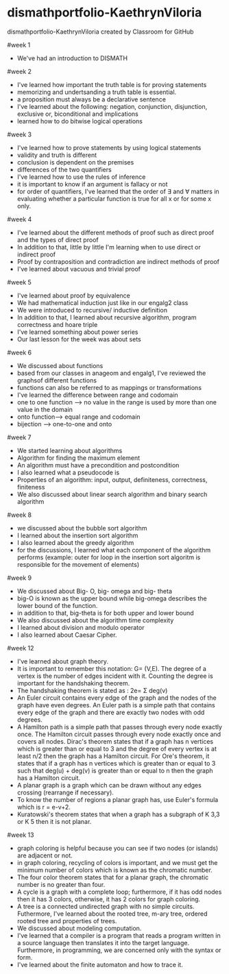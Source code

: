 # dismathportfolio-KaethrynViloria
dismathportfolio-KaethrynViloria created by Classroom for GitHub

#week 1
- We've had an introduction to DISMATH

#week 2 
- I've learned how important the truth table is for proving statements
- memorizing and undertsanding a truth table is essential. 
- a proposition must always be a declarative sentence 
- I've learned about the following: negation, conjunction, disjunction, exclusive or, biconditional and implications
- learned how to do bitwise logical operations

#week 3
- I've learned how to prove statements by using logical statements 
- validity and truth is different 
- conclusion is dependent on the premises
- differences of the two quantifiers 
- I've learned how to use the rules of inference
- it is important to know if an argument is fallacy or not
- for order of quantifiers, I've learned that the order of ∃ and ∀ matters in evaluating whether a particular function is true for all x or for some x only.

#week 4
- I've learned about the different methods of proof such as direct proof and the types of direct proof
- In addition to that, little by little I'm learning when to use direct or indirect proof
- Proof by contraposition and contradiction are indirect methods of proof
- I've learned about vacuous and trivial proof

#week 5
- I've learned about proof by equivalence
- We had mathematical induction just like in our engalg2 class
- We were introduced to recursive/ inductive definition
- In addition to that, I learned about recursive algorithm, program correctness and hoare triple
- I've learned something about power series 
- Our last lesson for the week was about sets 

#week 6
- We discussed about functions
- based from our classes in anageom and engalg1, I've reviewed the graphsof different functions
- functions can also be referred to as mappings or transformations
- I've learned the difference between range and codomain
- one to one function --> no value in the range is  used by more than one value in the domain
- onto function--> equal range and codomain 
- bijection --> one-to-one and onto 

#week 7
- We started learning about algorithms
- Algorithm for finding the maximum element
- An algorithm must have a precondition and postcondition
- I also learned what a pseudocode is
- Properties of an algorithm: input, output, definiteness, correctness, finiteness
- We also discussed about linear search algorithm and binary search algorithm 

#week 8
- we discussed about the bubble sort algorithm 
- I learned about the insertion sort algorithm 
- I also learned about the greedy algorithm
- for the discussions, I learned what each component of the algorithm performs (example: outer for loop in the insertion sort algoritm is responsible for the movement of elements) 

#week 9
- We discussed about Big- O, big- omega and big- theta 
- big-O is known as the upper bound while big-omega describes the lower bound of the function.
- in addition to that, big-theta is for both upper and lower bound
- We also discussed about the algorithm time complexity
- I learned about division and modulo operator
- I also learned about Caesar Cipher.

#week 12
- I've learned about graph theory.
- It is important to remember this notation: G= (V,E). The degree of a vertex is the number of edges incident with it. Counting the degree is important for the handshaking theorem.
- The handshaking theorem is stated as : 2e= Σ deg(v) 
- An Euler circuit contains every edge of the graph and the nodes of the graph have even degrees. An Euler path is a simple path that contains every edge of the graph and there are exactly two nodes with odd degrees. 
- A Hamilton path is a simple path that passes through every node exactly once. The Hamilton circuit passes through every node exactly once and covers all nodes. Dirac's theorem states that if a graph has n vertices which is greater than or equal to 3 and the degree of every vertex is at least n/2 then the graph has a Hamilton circuit. For Ore's theorem, it states that if a graph has n vertices which is greater than or equal to 3 such that deg(u) + deg(v) is greater than or equal to n then the graph has a Hamilton circuit.
- A planar graph is a graph which can be drawn without any edges crossing (rearrange if necessary).
- To know the number of regions a planar graph has, use Euler's formula which is r = e-v+2. 
- Kuratowski's theorem states that when a graph has a subgraph of K 3,3 or K 5 then it is not planar. 

#week 13
- graph coloring is helpful because you can see if two nodes (or islands) are adjacent or not.
- in graph coloring, recycling of colors is important, and we must get the minimum number of colors which is known as the chromatic number.
- The four color theorem states that for a planar graph, the chromatic number is no greater than four.
- A cycle is a graph with a complete loop; furthermore, if it has odd nodes then it has 3 colors, otherwise, it has 2 colors for graph coloring. 
- A tree is a connected undirected graph with no simple circuits. Futhermore, I've learned about the rooted tree, m-ary tree, ordered rooted tree and properties of trees.
- We discussed about modeling computation. 
- I've learned that a compiler is a program that reads a program written in a source language then translates it into the target language. Furthermore, in programming, we are concerned only with the syntax or form. 
- I've learned about the finite automaton and how to trace it. 
